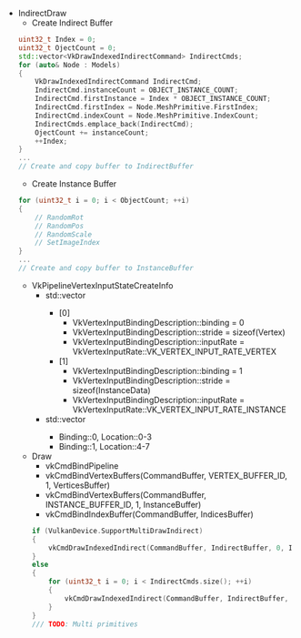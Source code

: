 - IndirectDraw
  - Create Indirect Buffer
  ```cpp
  uint32_t Index = 0;
  uint32_t OjectCount = 0;
  std::vector<VkDrawIndexedIndirectCommand> IndirectCmds;
  for (auto& Node : Models)
  {
      VkDrawIndexedIndirectCommand IndirectCmd;
      IndirectCmd.instanceCount = OBJECT_INSTANCE_COUNT;
      IndirectCmd.firstInstance = Index * OBJECT_INSTANCE_COUNT;
      IndirectCmd.firstIndex = Node.MeshPrimitive.FirstIndex;
      IndirectCmd.indexCount = Node.MeshPrimitive.IndexCount;
      IndirectCmds.emplace_back(IndirectCmd);
      OjectCount += instanceCount;
      ++Index;
  }
  ...
  // Create and copy buffer to IndirectBuffer
  ```
  - Create Instance Buffer
  ```cpp
  for (uint32_t i = 0; i < ObjectCount; ++i)
  {
      // RandomRot
      // RandomPos
      // RandomScale
      // SetImageIndex
  }
  ...
  // Create and copy buffer to InstanceBuffer
  ```
  - VkPipelineVertexInputStateCreateInfo
    - std::vector<VkVertexInputBindingDescription>
      - [0] 
        - VkVertexInputBindingDescription::binding = 0
        - VkVertexInputBindingDescription::stride = sizeof(Vertex)
        - VkVertexInputBindingDescription::inputRate = VkVertexInputRate::VK_VERTEX_INPUT_RATE_VERTEX
      - [1]
        - VkVertexInputBindingDescription::binding = 1
        - VkVertexInputBindingDescription::stride = sizeof(InstanceData)
        - VkVertexInputBindingDescription::inputRate = VkVertexInputRate::VK_VERTEX_INPUT_RATE_INSTANCE
    - std::vector<VkVertexInputAttributeDescription>
      - Binding::0, Location::0-3
      - Binding::1, Location::4-7
  - Draw
    - vkCmdBindPipeline
    - vkCmdBindVertexBuffers(CommandBuffer, VERTEX_BUFFER_ID, 1, VerticesBuffer)
    - vkCmdBindVertexBuffers(CommandBuffer, INSTANCE_BUFFER_ID, 1, InstanceBuffer)
    - vkCmdBindIndexBuffer(CommandBuffer, IndicesBuffer)
    ```cpp
    if (VulkanDevice.SupportMultiDrawIndirect)
    {
        vkCmdDrawIndexedIndirect(CommandBuffer, IndirectBuffer, 0, IndirectCmds.size(), sizeof(VkDrawIndexedIndirectCommand))
    }
    else
    {
        for (uint32_t i = 0; i < IndirectCmds.size(); ++i)
        {
            vkCmdDrawIndexedIndirect(CommandBuffer, IndirectBuffer, i * sizeof(VkDrawIndexedIndirectCommand), 1, sizeof(VkDrawIndexedIndirectCommand))
        }
    }
    /// TODO: Multi primitives
    ```